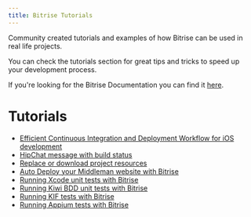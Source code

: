 ```yaml
---
title: Bitrise Tutorials
---
```


Community created tutorials and examples of how Bitrise can be
used in real life projects.

You can check the tutorials section for great tips and tricks
to speed up your development process.

If you're looking for the Bitrise Documentation you can find
it [here](/docs/index.html).

# Tutorials

* [Efficient Continuous Integration and Deployment Workflow for iOS development](/tutorials/efficient-continuous-integration-and-deployment-workflow-for-ios.html)
* [HipChat message with build status](/tutorials/hipchat-message.html)
* [Replace or download project resources](/tutorials/replace-project-resources.html)
* [Auto Deploy your Middleman website with Bitrise](/tutorials/middleman-project.html)
* [Running Xcode unit tests with Bitrise](/tutorials/xcode-unit-test.html)
* [Running Kiwi BDD unit tests with Bitrise](/tutorials/xcode-unit-test-kiwi.html)
* [Running KIF tests with Bitrise](/tutorials/xcode-unit-test-kif.html)
* [Running Appium tests with Bitrise](/tutorials/appium-test-step.html)

